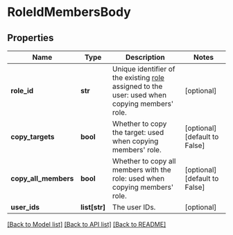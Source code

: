 # RoleIdMembersBody

## Properties
Name | Type | Description | Notes
------------ | ------------- | ------------- | -------------
**role_id** | **str** | Unique identifier of the existing [role](https://support.zoom.us/hc/en-us/articles/360042099012-Using-Zoom-Phone-role-management) assigned to the user: used when copying members&#x27; role. | [optional] 
**copy_targets** | **bool** | Whether to copy the target: used when copying members&#x27; role. | [optional] [default to False]
**copy_all_members** | **bool** | Whether to copy all members with the role: used when copying members&#x27; role. | [optional] [default to False]
**user_ids** | **list[str]** | The user IDs. | [optional] 

[[Back to Model list]](../README.md#documentation-for-models) [[Back to API list]](../README.md#documentation-for-api-endpoints) [[Back to README]](../README.md)

